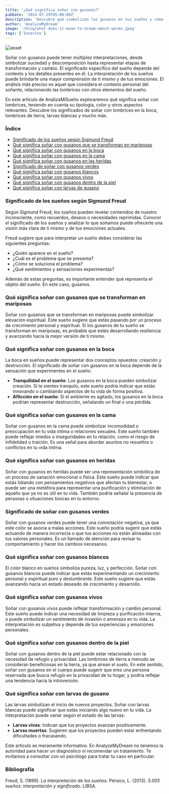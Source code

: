 ```yaml
---
title: '¿Qué significa soñar con gusanos?'
pubDate: '2024-07-29T05:00:00Z'
description: 'Descubre qué simbolizan los gusanos en tus sueños y cómo interpretar su significado en función del contexto y los detalles del sueño.'
author: 'AnalyzeMyDream'
image: '/blog/what-does-it-mean-to-dream-about-worms.jpeg'
tags: ['Insectos']
---
```


![asset](/blog/what-does-it-mean-to-dream-about-worms.jpeg)

Soñar con gusanos puede tener múltiples interpretaciones, desde simbolizar suciedad y descomposición hasta representar etapas de transformación y cambio. El significado específico del sueño depende del contexto y los detalles presentes en él. La interpretación de los sueños puede brindarte una mayor comprensión de ti mismo y de tus emociones. El análisis más preciso es aquel que considera el contexto personal del soñante, relacionando las lombrices con otros elementos del sueño.

En este artículo de AnalizaMiSueño exploraremos qué significa soñar con lombrices, teniendo en cuenta su tipología, color y otros aspectos relevantes. Descubre los significados de soñar con lombrices en la boca, lombrices de tierra, larvas blancas y mucho más.

### Índice

- [Significado de los sueños según Sigmund Freud](#significado-de-los-suenos-segun-sigmund-freud)
- [Qué significa soñar con gusanos que se transforman en mariposas](#que-significa-sonar-con-gusanos-que-se-transforman-en-mariposas)
- [Qué significa soñar con gusanos en la boca](#que-significa-sonar-con-gusanos-en-la-boca)
- [Qué significa soñar con gusanos en la cama](#que-significa-sonar-con-gusanos-en-la-cama)
- [Qué significa soñar con gusanos en las heridas](#que-significa-sonar-con-gusanos-en-las-heridas)
- [Significado de soñar con gusanos verdes](#significado-de-sonar-con-gusanos-verdes)
- [Qué significa soñar con gusanos blancos](#que-significa-sonar-con-gusanos-blancos)
- [Qué significa soñar con gusanos vivos](#que-significa-sonar-con-gusanos-vivos)
- [Qué significa soñar con gusanos dentro de la piel](#que-significa-sonar-con-gusanos-dentro-de-la-piel)
- [Qué significa soñar con larvas de gusano](#que-significa-sonar-con-larvas-de-gusano)

### Significado de los sueños según Sigmund Freud

Según Sigmund Freud, los sueños pueden revelar contenidos de nuestro inconsciente, como recuerdos, deseos o necesidades reprimidas. Conocer el significado de los sueños y analizar lo que soñamos puede ofrecerte una visión más clara de ti mismo y de tus emociones actuales.

Freud sugiere que para interpretar un sueño debes considerar las siguientes preguntas:
- ¿Quién aparece en el sueño?
- ¿Cuál es el problema que se presenta?
- ¿Cómo se soluciona el problema?
- ¿Qué sentimientos y sensaciones experimentas?

Además de estas preguntas, es importante entender qué representa el objeto del sueño. En este caso, gusanos.

### Qué significa soñar con gusanos que se transforman en mariposas

Soñar con gusanos que se transforman en mariposas puede simbolizar elevación espiritual. Este sueño sugiere que estás pasando por un proceso de crecimiento personal y espiritual. Si los gusanos de tu sueño se transforman en mariposas, es probable que estés desarrollando resiliencia y avanzando hacia la mejor versión de ti mismo.

### Qué significa soñar con gusanos en la boca

La boca en sueños puede representar dos conceptos opuestos: creación y destrucción. El significado de soñar con gusanos en la boca depende de la sensación que experimentes en el sueño.

- **Tranquilidad en el sueño**: Los gusanos en la boca pueden simbolizar creación. Si te sientes tranquilo, este sueño podría indicar que estás innovando o cambiando aspectos de tu vida de forma positiva.
- **Aflicción en el sueño**: Si el ambiente es agitado, los gusanos en la boca podrían representar destrucción, señalando un final o una pérdida.

### Qué significa soñar con gusanos en la cama

Soñar con gusanos en la cama puede simbolizar incomodidad o preocupación en tu vida íntima o relaciones sexuales. Este sueño también puede reflejar miedos o inseguridades en tu relación, como el riesgo de infidelidad o traición. Es una señal para abordar asuntos no resueltos o conflictos en tu vida íntima.

### Qué significa soñar con gusanos en heridas

Soñar con gusanos en heridas puede ser una representación simbólica de un proceso de sanación emocional o física. Este sueño puede indicar que estás lidiando con pensamientos negativos que afectan tu bienestar, o puede ser una metáfora para representar una purificación y eliminación de aquello que ya no es útil en tu vida. También podría señalar la presencia de personas o situaciones tóxicas en tu entorno.

### Significado de soñar con gusanos verdes

Soñar con gusanos verdes puede tener una connotación negativa, ya que este color se asocia a malas acciones. Este sueño podría sugerir que estás actuando de manera incorrecta o que tus acciones no están alineadas con tus valores personales. Es un llamado de atención para revisar tu comportamiento y hacer los cambios necesarios.

### Qué significa soñar con gusanos blancos

El color blanco en sueños simboliza pureza, luz, y perfección. Soñar con gusanos blancos puede indicar que estás experimentando un crecimiento personal y espiritual puro y deslumbrante. Este sueño sugiere que estás avanzando hacia un estado deseado de crecimiento y desarrollo.

### Qué significa soñar con gusanos vivos

Soñar con gusanos vivos puede reflejar transformación y cambio personal. Este sueño puede indicar una necesidad de limpieza y purificación interna, o puede simbolizar un sentimiento de invasión o amenaza en tu vida. La interpretación es subjetiva y depende de tus experiencias y emociones personales.

### Qué significa soñar con gusanos dentro de la piel

Soñar con gusanos dentro de la piel puede estar relacionado con la necesidad de refugio y privacidad. Las lombrices de tierra a menudo se consideran beneficiosas en la tierra, ya que airean el suelo. En este sentido, soñar con gusanos en el cuerpo puede sugerir que eres una persona reservada que busca refugio en la privacidad de tu hogar, y podría reflejar una tendencia hacia la introversión.

### Qué significa soñar con larvas de gusano

Las larvas simbolizan el inicio de nuevos proyectos. Soñar con larvas blancas puede significar que estás iniciando algo nuevo en tu vida. La interpretación puede variar según el estado de las larvas:
- **Larvas vivas**: Indican que tus proyectos avanzan positivamente.
- **Larvas muertas**: Sugieren que los proyectos pueden estar enfrentando dificultades o fracasando.

Este artículo es meramente informativo. En AnalyzeMyDream no tenemos la autoridad para hacer un diagnóstico ni recomendar un tratamiento. Te invitamos a consultar con un psicólogo para tratar tu caso en particular.

### Bibliografía

Freud, S. (1899). *La interpretación de los sueños*. 
Pérsico, L. (2013). *5.005 sueños: interpretación y significado*. LIBSA.
